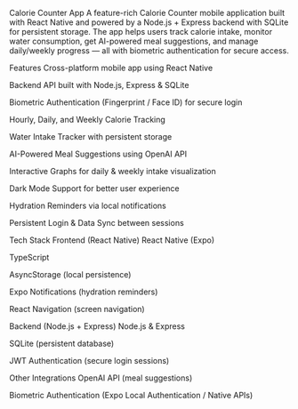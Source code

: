 Calorie Counter App
A feature-rich Calorie Counter mobile application built with React Native and powered by a Node.js + Express backend with SQLite for persistent storage. The app helps users track calorie intake, monitor water consumption, get AI-powered meal suggestions, and manage daily/weekly progress — all with biometric authentication for secure access.

Features
Cross-platform mobile app using React Native

Backend API built with Node.js, Express & SQLite

Biometric Authentication (Fingerprint / Face ID) for secure login

Hourly, Daily, and Weekly Calorie Tracking

Water Intake Tracker with persistent storage

AI-Powered Meal Suggestions using OpenAI API

Interactive Graphs for daily & weekly intake visualization

Dark Mode Support for better user experience

Hydration Reminders via local notifications

Persistent Login & Data Sync between sessions

Tech Stack
Frontend (React Native)
React Native (Expo)

TypeScript

AsyncStorage (local persistence)

Expo Notifications (hydration reminders)

React Navigation (screen navigation)

Backend (Node.js + Express)
Node.js & Express

SQLite (persistent database)

JWT Authentication (secure login sessions)

Other Integrations
OpenAI API (meal suggestions)

Biometric Authentication (Expo Local Authentication / Native APIs)
